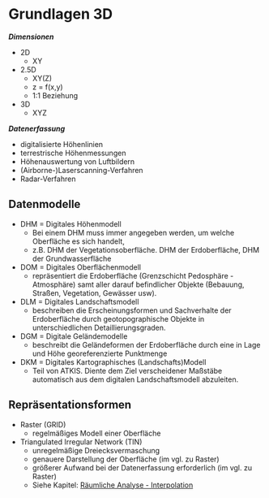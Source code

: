 # Grundlagen 3D

***Dimensionen***
- 2D
    - XY
- 2.5D
    - XY(Z)
    - z = f(x,y)
    - 1:1 Beziehung
- 3D
    - XYZ

***Datenerfassung***
- digitalisierte Höhenlinien
- terrestrische Höhenmessungen
- Höhenauswertung von Luftbildern
- (Airborne-)Laserscanning-Verfahren
- Radar-Verfahren


## Datenmodelle

- DHM = Digitales Höhenmodell
    - Bei einem DHM muss immer angegeben werden, um welche Oberfläche es sich handelt,
    - z.B. DHM der Vegetationsoberfläche. DHM der Erdoberfläche, DHM der Grundwasserfläche
- DOM = Digitales Oberflächenmodell
    - repräsentiert die Erdoberfläche (Grenzschicht Pedosphäre -Atmosphäre) samt aller darauf befindlicher Objekte (Bebauung, Straßen, Vegetation, Gewässer usw).
- DLM = Digitales Landschaftsmodell
    - beschreiben die Erscheinungsformen und Sachverhalte der Erdoberfläche durch geotopographische Objekte in unterschiedlichen Detaillierungsgraden.
- DGM = Digitale Geländemodelle 
    - beschreibt die Geländeformen der Erdoberfläche durch eine in Lage und Höhe georeferenzierte Punktmenge
- DKM = Digitales Kartographisches (Landschafts)Modell
    - Teil von ATKIS. Diente dem Ziel verscheidener Maßstäbe automatisch aus dem digitalen Landschaftsmodell abzuleiten.


## Repräsentationsformen

- Raster (GRID)
    - regelmäßiges Modell einer Oberfläche
- Triangulated Irregular Network (TIN)
    - unregelmäßige Dreiecksvermaschung
    - genauere Darstellung der Oberfläche (im vgl. zu Raster)
    - größerer Aufwand bei der Datenerfassung erforderlich (im vgl. zu Raster)
    - Siehe Kapitel: [Räumliche Analyse - Interpolation](gis/10-raeumliche-analyse.md)
